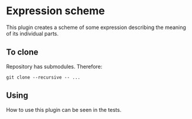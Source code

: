 Expression scheme
=================

This plugin creates a scheme of some expression describing the meaning of its 
individual parts.

To clone
--------

Repository has submodules. Therefore:

`git clone --recursive -- ...`

<!-- To download ZIP
---------------

After download ZIP-archive you need init and update submodules.

```
git submodule foreach --recursive git submodule init
git submodule foreach --recursive git submodule update
``` -->

Using
-----

How to use this plugin can be seen in the tests.

